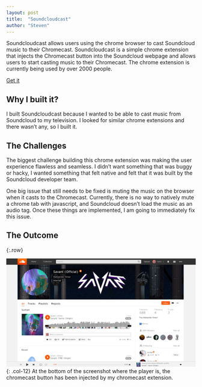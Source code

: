 ```yaml
---
layout: post
title:  "Soundcloudcast"
author: "Steven"
---
```






Soundcloudcast allows users using the chrome browser to cast Soundcloud music to their Chromecast. Soundcloudcast is a simple chrome extension that injects the Chromecast button into the Soundcloud webpage and allows users to start casting music to their Chromecast. The chrome extension is currently being used by over 2000 people.

[Get it](https://chrome.google.com/webstore/detail/soundcloud-cast/ladhdfnaobggbpleommmkabncgenacho)

## Why I built it?

I built Soundcloudcast because I wanted to be able to cast music from Soundcloud to my television. I looked for similar chrome extensions and there wasn’t any, so I built it.

##  The Challenges

The biggest challenge building this chrome extension was making the user experience flawless and seamless. I didn’t want something that was buggy or hacky, I wanted something that felt native and felt that it was built by the Soundcloud developer team.

One big issue that still needs to be fixed is muting the music on the browser when it casts to the Chromecast. Currently, there is no way to natively mute a chrome tab with javascript, and Soundcloud doesn’t load the music as an audio tag. Once these things are implemented, I am going to immediately fix this issue.

## The Outcome

{:.row}

![](/assets/soundcloudcast/screenshot.jpg){: .col-12}
At the bottom of the screenshot where the player is, the chromecast button has been injected by my chromecast extension.
